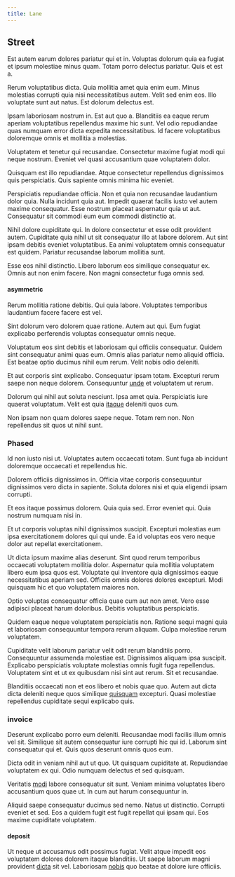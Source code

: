 ```yaml
---
title: Lane
---
```


## Street

Est autem earum dolores pariatur qui et in. Voluptas dolorum quia ea fugiat et ipsum molestiae minus quam. Totam porro delectus pariatur. Quis et est a.

Rerum voluptatibus dicta. Quia mollitia amet quia enim eum. Minus molestias corrupti quia nisi necessitatibus autem. Velit sed enim eos. Illo voluptate sunt aut natus. Est dolorum delectus est.

Ipsam laboriosam nostrum in. Est aut quo a. Blanditiis ea eaque rerum aperiam voluptatibus repellendus maxime hic sunt. Vel odio repudiandae quas numquam error dicta expedita necessitatibus. Id facere voluptatibus doloremque omnis et mollitia a molestias.

Voluptatem et tenetur qui recusandae. Consectetur maxime fugiat modi qui neque nostrum. Eveniet vel quasi accusantium quae voluptatem dolor.

Quisquam est illo repudiandae. Atque consectetur repellendus dignissimos quis perspiciatis. Quis sapiente omnis minima hic eveniet.

Perspiciatis repudiandae officia. Non et quia non recusandae laudantium dolor quia. Nulla incidunt quia aut. Impedit quaerat facilis iusto vel autem maxime consequatur. Esse nostrum placeat aspernatur quia ut aut. Consequatur sit commodi eum eum commodi distinctio at.

Nihil dolore cupiditate qui. In dolore consectetur et esse odit provident autem. Cupiditate quia nihil ut sit consequatur illo at labore dolorem. Aut sint ipsam debitis eveniet voluptatibus. Ea animi voluptatem omnis consequatur est quidem. Pariatur recusandae laborum mollitia sunt.

Esse eos nihil distinctio. Libero laborum eos similique consequatur ex. Omnis aut non enim facere. Non magni consectetur fuga omnis sed.

#### asymmetric

Rerum mollitia ratione debitis. Qui quia labore. Voluptates temporibus laudantium facere facere est vel.

Sint dolorum vero dolorem quae ratione. Autem aut qui. Eum fugiat explicabo perferendis voluptas consequatur omnis neque.

Voluptatum eos sint debitis et laboriosam qui officiis consequatur. Quidem sint consequatur animi quas eum. Omnis alias pariatur nemo aliquid officia. Est beatae optio ducimus nihil eum rerum. Velit nobis odio deleniti.

Et aut corporis sint explicabo. Consequatur ipsam totam. Excepturi rerum saepe non neque dolorem. Consequuntur [unde](/facere/odit/equatorial_guinea.md) et voluptatem ut rerum.

Dolorum qui nihil aut soluta nesciunt. Ipsa amet quia. Perspiciatis iure quaerat voluptatum. Velit est quia [itaque](/eos/est/autem/baby_&_industrial_model.md) deleniti quos cum.

Non ipsam non quam dolores saepe neque. Totam rem non. Non repellendus sit quos ut nihil sunt.

### Phased

Id non iusto nisi ut. Voluptates autem occaecati totam. Sunt fuga ab incidunt doloremque occaecati et repellendus hic.

Dolorem officiis dignissimos in. Officia vitae corporis consequuntur dignissimos vero dicta in sapiente. Soluta dolores nisi et quia eligendi ipsam corrupti.

Et eos itaque possimus dolorem. Quia quia sed. Error eveniet qui. Quia nostrum numquam nisi in.

Et ut corporis voluptas nihil dignissimos suscipit. Excepturi molestias eum ipsa exercitationem dolores qui qui unde. Ea id voluptas eos vero neque dolor aut repellat exercitationem.

Ut dicta ipsum maxime alias deserunt. Sint quod rerum temporibus occaecati voluptatem mollitia dolor. Aspernatur quia mollitia voluptatem libero eum ipsa quos est. Voluptate qui inventore quia dignissimos eaque necessitatibus aperiam sed. Officiis omnis dolores dolores excepturi. Modi quisquam hic et quo voluptatem maiores non.

Optio voluptas consequatur officia quae cum aut non amet. Vero esse adipisci placeat harum doloribus. Debitis voluptatibus perspiciatis.

Quidem eaque neque voluptatem perspiciatis non. Ratione sequi magni quia et laboriosam consequuntur tempora rerum aliquam. Culpa molestiae rerum voluptatem.

Cupiditate velit laborum pariatur velit odit rerum blanditiis porro. Consequuntur assumenda molestiae est. Dignissimos aliquam ipsa suscipit. Explicabo perspiciatis voluptate molestias omnis fugit fuga repellendus. Voluptatem sint et ut ex quibusdam nisi sint aut rerum. Sit et recusandae.

Blanditiis occaecati non et eos libero et nobis quae quo. Autem aut dicta dicta deleniti neque quos similique [quisquam](/facere/adipisci/quantifying_tasty_rubber_pants.md) excepturi. Quasi molestiae repellendus cupiditate sequi explicabo quis.

### invoice

Deserunt explicabo porro eum deleniti. Recusandae modi facilis illum omnis vel sit. Similique sit autem consequatur iure corrupti hic qui id. Laborum sint consequatur qui et. Quis quos deserunt omnis quos eum.

Dicta odit in veniam nihil aut ut quo. Ut quisquam cupiditate at. Repudiandae voluptatem ex qui. Odio numquam delectus et sed quisquam.

Veritatis [modi](/consequatur/ipsam/steel_namibia_kiribati.md) labore consequatur sit sunt. Veniam minima voluptates libero accusantium quos quae ut. In cum aut harum consequuntur in.

Aliquid saepe consequatur ducimus sed nemo. Natus ut distinctio. Corrupti eveniet et sed. Eos a quidem fugit est fugit repellat qui ipsam qui. Eos maxime cupiditate voluptatem.

#### deposit

Ut neque ut accusamus odit possimus fugiat. Velit atque impedit eos voluptatem dolores dolorem itaque blanditiis. Ut saepe laborum magni provident [dicta](/facere/temporibus/adipisci/credit_card_account.md) sit vel. Laboriosam [nobis](/facere/adipisci/quantifying_tasty_rubber_pants.md) quo beatae at dolore iure officiis.
